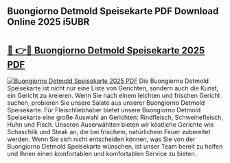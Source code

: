 ## Buongiorno Detmold Speisekarte PDF Download Online 2025 i5UBR

# <h2><a href="http://gcdhz5.nevu.top/?p=Buongiorno+Detmold+Speisekarte">🔗 👉🔴 Buongiorno Detmold Speisekarte 2025 PDF</a></h2>

[![Buongiorno Detmold Speisekarte 2025 PDF](https://i.imgur.com/dBaPXMq.png)](http://gcdhz5.nevu.top/?p=Buongiorno+Detmold+Speisekarte)
Die Buongiorno Detmold Speisekarte ist nicht nur eine Liste von Gerichten, sondern auch die Kunst, ein Gericht zu kreieren. Wenn Sie nach einem leichten und frischen Gericht suchen, probieren Sie unsere Salate aus unserer Buongiorno Detmold Speisekarte. Für Fleischliebhaber bietet unsere Buongiorno Detmold Speisekarte eine große Auswahl an Gerichten: Rindfleisch, Schweinefleisch, Huhn und Fisch. Unseren Auserwählten bieten wir köstliche Gerichte wie Schaschlik und Steak an, die bei frischem, natürlichem Feuer zubereitet werden. Wenn Sie sich nicht entscheiden können, was Sie von der Buongiorno Detmold Speisekarte wünschen, ist unser Team bereit zu helfen und Ihnen einen komfortablen und komfortablen Service zu bieten.
